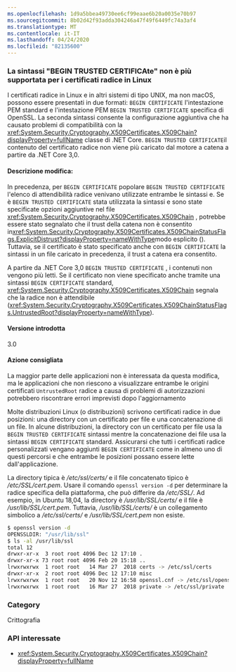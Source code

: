 ```yaml
---
ms.openlocfilehash: 1d9a5bbea49730ee6cf99eaae6b20a0035e70b97
ms.sourcegitcommit: 8b02d42f93adda304246a47f49f6449fc74a3af4
ms.translationtype: MT
ms.contentlocale: it-IT
ms.lasthandoff: 04/24/2020
ms.locfileid: "82135600"
---
```

### <a name="begin-trusted-certificate-syntax-no-longer-supported-for-root-certificates-on-linux"></a>La sintassi "BEGIN TRUSTED CERTIFICAte" non è più supportata per i certificati radice in Linux

I certificati radice in Linux e in altri sistemi di tipo UNIX, ma non macOS, possono essere presentati in due formati: `BEGIN CERTIFICATE` l'intestazione PEM standard e l'intestazione PEM `BEGIN TRUSTED CERTIFICATE` specifica di OpenSSL. La seconda sintassi consente la configurazione aggiuntiva che ha causato problemi di compatibilità con la <xref:System.Security.Cryptography.X509Certificates.X509Chain?displayProperty=fullName> classe di .NET Core. `BEGIN TRUSTED CERTIFICATE`il contenuto del certificato radice non viene più caricato dal motore a catena a partire da .NET Core 3,0.

#### <a name="change-description"></a>Descrizione modifica:

In precedenza, per `BEGIN CERTIFICATE` popolare `BEGIN TRUSTED CERTIFICATE` l'elenco di attendibilità radice venivano utilizzate entrambe le sintassi e. Se è `BEGIN TRUSTED CERTIFICATE` stata utilizzata la sintassi e sono state specificate opzioni aggiuntive nel file <xref:System.Security.Cryptography.X509Certificates.X509Chain> , potrebbe essere stato segnalato che il trust della catena non è consentito in<xref:System.Security.Cryptography.X509Certificates.X509ChainStatusFlags.ExplicitDistrust?displayProperty=nameWithType>modo esplicito (). Tuttavia, se il certificato è stato specificato anche con `BEGIN CERTIFICATE` la sintassi in un file caricato in precedenza, il trust a catena era consentito.

A partire da .NET Core 3,0 `BEGIN TRUSTED CERTIFICATE` , i contenuti non vengono più letti. Se il certificato non viene specificato anche tramite una sintassi `BEGIN CERTIFICATE` standard, <xref:System.Security.Cryptography.X509Certificates.X509Chain> segnala che la radice non è attendibile (<xref:System.Security.Cryptography.X509Certificates.X509ChainStatusFlags.UntrustedRoot?displayProperty=nameWithType>).

#### <a name="version-introduced"></a>Versione introdotta

3.0

#### <a name="recommended-action"></a>Azione consigliata

La maggior parte delle applicazioni non è interessata da questa modifica, ma le applicazioni che non riescono a visualizzare entrambe le origini certificati `UntrustedRoot` radice a causa di problemi di autorizzazioni potrebbero riscontrare errori imprevisti dopo l'aggiornamento

Molte distribuzioni Linux (o distribuzioni) scrivono certificati radice in due posizioni: una directory con un certificato per file e una concatenazione di un file. In alcune distribuzioni, la directory con un certificato per file usa la `BEGIN TRUSTED CERTIFICATE` sintassi mentre la concatenazione dei file usa la sintassi `BEGIN CERTIFICATE` standard. Assicurarsi che tutti i certificati radice personalizzati vengano aggiunti `BEGIN CERTIFICATE` come in almeno uno di questi percorsi e che entrambe le posizioni possano essere lette dall'applicazione.

La directory tipica è */etc/ssl/certs/* e il file concatenato tipico è */etc/SSL/cert.pem*. Usare il comando `openssl version -d` per determinare la radice specifica della piattaforma, che può differire da */etc/SSL/*. Ad esempio, in Ubuntu 18,04, la directory è */usr/lib/SSL/certs/* e il file è */usr/lib/SSL/cert.pem*. Tuttavia, */usr/lib/SSL/certs/* è un collegamento simbolico a */etc/ssl/certs/* e */usr/lib/SSL/cert.pem* non esiste.

```bash
$ openssl version -d
OPENSSLDIR: "/usr/lib/ssl"
$ ls -al /usr/lib/ssl
total 12
drwxr-xr-x  3 root root 4096 Dec 12 17:10 .
drwxr-xr-x 73 root root 4096 Feb 20 15:18 ..
lrwxrwxrwx  1 root root   14 Mar 27  2018 certs -> /etc/ssl/certs
drwxr-xr-x  2 root root 4096 Dec 12 17:10 misc
lrwxrwxrwx  1 root root   20 Nov 12 16:58 openssl.cnf -> /etc/ssl/openssl.cnf
lrwxrwxrwx  1 root root   16 Mar 27  2018 private -> /etc/ssl/private
```

### <a name="category"></a>Category

Crittografia

### <a name="affected-apis"></a>API interessate

- <xref:System.Security.Cryptography.X509Certificates.X509Chain?displayProperty=fullName>

<!--

### Affected APIs

- `T:System.Security.Cryptography.X509Certificates.X509Chain`

-->
